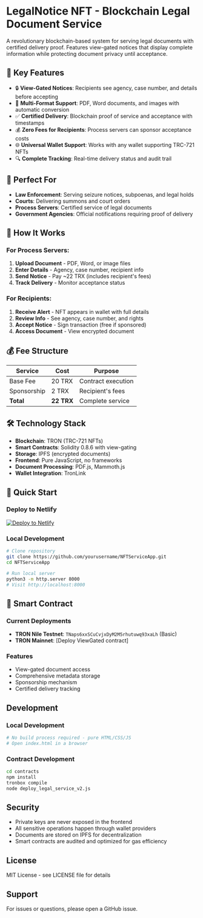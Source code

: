 # LegalNotice NFT - Blockchain Legal Document Service

A revolutionary blockchain-based system for serving legal documents with certified delivery proof. Features view-gated notices that display complete information while protecting document privacy until acceptance.

## 🚀 Key Features

- 🔒 **View-Gated Notices**: Recipients see agency, case number, and details before accepting
- 📄 **Multi-Format Support**: PDF, Word documents, and images with automatic conversion
- ✅ **Certified Delivery**: Blockchain proof of service and acceptance with timestamps
- 💰 **Zero Fees for Recipients**: Process servers can sponsor acceptance costs
- 🌐 **Universal Wallet Support**: Works with any wallet supporting TRC-721 NFTs
- 🔍 **Complete Tracking**: Real-time delivery status and audit trail

## 🎯 Perfect For

- **Law Enforcement**: Serving seizure notices, subpoenas, and legal holds
- **Courts**: Delivering summons and court orders
- **Process Servers**: Certified service of legal documents
- **Government Agencies**: Official notifications requiring proof of delivery

## 📸 How It Works

### For Process Servers:
1. **Upload Document** - PDF, Word, or image files
2. **Enter Details** - Agency, case number, recipient info
3. **Send Notice** - Pay ~22 TRX (includes recipient's fees)
4. **Track Delivery** - Monitor acceptance status

### For Recipients:
1. **Receive Alert** - NFT appears in wallet with full details
2. **Review Info** - See agency, case number, and rights
3. **Accept Notice** - Sign transaction (free if sponsored)
4. **Access Document** - View encrypted document

## 💰 Fee Structure

| Service | Cost | Purpose |
|---------|------|---------|
| Base Fee | 20 TRX | Contract execution |
| Sponsorship | 2 TRX | Recipient's fees |
| **Total** | **22 TRX** | Complete service |

## 🛠️ Technology Stack

- **Blockchain**: TRON (TRC-721 NFTs)
- **Smart Contracts**: Solidity 0.8.6 with view-gating
- **Storage**: IPFS (encrypted documents)
- **Frontend**: Pure JavaScript, no frameworks
- **Document Processing**: PDF.js, Mammoth.js
- **Wallet Integration**: TronLink

## 🚀 Quick Start

### Deploy to Netlify
[![Deploy to Netlify](https://www.netlify.com/img/deploy/button.svg)](https://app.netlify.com/start/deploy?repository=https://github.com/yourusername/NFTServiceApp)

### Local Development
```bash
# Clone repository
git clone https://github.com/yourusername/NFTServiceApp.git
cd NFTServiceApp

# Run local server
python3 -m http.server 8000
# Visit http://localhost:8000
```

## 📄 Smart Contract

### Current Deployments
- **TRON Nile Testnet**: `TNaps6xxSCuCvjxDyM2M5rhutuwq93xaLh` (Basic)
- **TRON Mainnet**: [Deploy ViewGated contract]

### Features
- View-gated document access
- Comprehensive metadata storage
- Sponsorship mechanism
- Certified delivery tracking

## Development

### Local Development
```bash
# No build process required - pure HTML/CSS/JS
# Open index.html in a browser
```

### Contract Development
```bash
cd contracts
npm install
tronbox compile
node deploy_legal_service_v2.js
```

## Security

- Private keys are never exposed in the frontend
- All sensitive operations happen through wallet providers
- Documents are stored on IPFS for decentralization
- Smart contracts are audited and optimized for gas efficiency

## License

MIT License - see LICENSE file for details

## Support

For issues or questions, please open a GitHub issue.